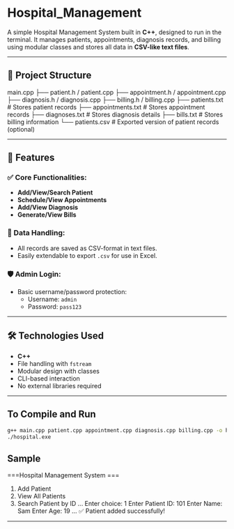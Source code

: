 # Hospital_Management

A simple Hospital Management System built in **C++**, designed to run in the terminal. It manages patients, appointments, diagnosis records, and billing using modular classes and stores all data in **CSV-like text files**.

---

## 📁 Project Structure

 main.cpp
├── patient.h / patient.cpp
├── appointment.h / appointment.cpp
├── diagnosis.h / diagnosis.cpp
├── billing.h / billing.cpp
├── patients.txt # Stores patient records
├── appointments.txt # Stores appointment records
├── diagnoses.txt # Stores diagnosis details
├── bills.txt # Stores billing information
└── patients.csv # Exported version of patient records (optional)


---

## 🚀 Features

### ✅ Core Functionalities:
- **Add/View/Search Patient**
- **Schedule/View Appointments**
- **Add/View Diagnosis**
- **Generate/View Bills**

### 📄 Data Handling:
- All records are saved as CSV-format in text files.
- Easily extendable to export `.csv` for use in Excel.

### 🛡️ Admin Login:
- Basic username/password protection:
  - Username: `admin`
  - Password: `pass123`

---

## 🛠️ Technologies Used

- **C++**
- File handling with `fstream`
- Modular design with classes
- CLI-based interaction
- No external libraries required

---

## To Compile and Run

```bash
g++ main.cpp patient.cpp appointment.cpp diagnosis.cpp billing.cpp -o hospital.exe
./hospital.exe
```

## Sample
===Hospital Management System ===
1. Add Patient
2. View All Patients
3. Search Patient by ID
...
Enter choice: 1
Enter Patient ID: 101
Enter Name: Sam
Enter Age: 19
...
✅ Patient added successfully!

--------



